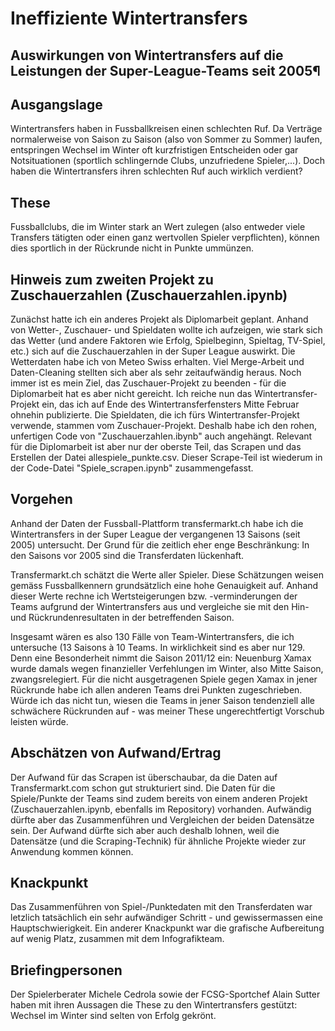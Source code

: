 # Ineffiziente Wintertransfers
## Auswirkungen von Wintertransfers auf die Leistungen der Super-League-Teams seit 2005¶

## Ausgangslage
Wintertransfers haben in Fussballkreisen einen schlechten Ruf. Da Verträge normalerweise von Saison zu Saison (also von Sommer zu Sommer) laufen, entspringen Wechsel im Winter oft kurzfristigen Entscheiden oder gar Notsituationen (sportlich schlingernde Clubs, unzufriedene Spieler,...). Doch haben die Wintertransfers ihren schlechten Ruf auch wirklich verdient? 

## These
Fussballclubs, die im Winter stark an Wert zulegen (also entweder viele Transfers tätigten oder einen ganz wertvollen Spieler verpflichten), können dies sportlich in der Rückrunde nicht in Punkte ummünzen.

## Hinweis zum zweiten Projekt zu Zuschauerzahlen (Zuschauerzahlen.ipynb)
Zunächst hatte ich ein anderes Projekt als Diplomarbeit geplant. Anhand von Wetter-, Zuschauer- und Spieldaten wollte ich aufzeigen, wie stark sich das Wetter (und andere Faktoren wie Erfolg, Spielbeginn, Spieltag, TV-Spiel, etc.) sich auf die Zuschauerzahlen in der Super League auswirkt. Die Wetterdaten habe ich von Meteo Swiss erhalten. Viel Merge-Arbeit und Daten-Cleaning stellten sich aber als sehr zeitaufwändig heraus. Noch immer ist es mein Ziel, das Zuschauer-Projekt zu beenden - für die Diplomarbeit hat es aber nicht gereicht. Ich reiche nun das Wintertransfer-Projekt ein, das ich auf Ende des Wintertransferfensters Mitte Februar ohnehin publizierte. Die Spieldaten, die ich fürs Wintertransfer-Projekt verwende, stammen vom Zuschauer-Projekt. Deshalb habe ich den rohen, unfertigen Code von "Zuschauerzahlen.ibynb" auch angehängt. Relevant für die Diplomarbeit ist aber nur der oberste Teil, das Scrapen und das Erstellen der Datei allespiele_punkte.csv. Dieser Scrape-Teil ist wiederum in der Code-Datei "Spiele_scrapen.ipynb" zusammengefasst.


## Vorgehen
Anhand der Daten der Fussball-Plattform transfermarkt.ch habe ich die Wintertransfers in der Super League der vergangenen 13 Saisons (seit 2005) untersucht. Der Grund für die zeitlich eher enge Beschränkung: In den Saisons vor 2005 sind die Transferdaten lückenhaft.

Transfermarkt.ch schätzt die Werte aller Spieler. Diese Schätzungen weisen gemäss Fussballkennern grundsätzlich eine hohe Genauigkeit auf. Anhand dieser Werte rechne ich Wertsteigerungen bzw. -verminderungen der Teams aufgrund der Wintertransfers aus und vergleiche sie mit den Hin- und Rückrundenresultaten in der betreffenden Saison.

Insgesamt wären es also 130 Fälle von Team-Wintertransfers, die ich untersuche (13 Saisons à 10 Teams. In wirklichkeit sind es aber nur 129. Denn eine Besonderheit nimmt die Saison 2011/12 ein: Neuenburg Xamax wurde damals wegen finanzieller Verfehlungen im Winter, also Mitte Saison, zwangsrelegiert. Für die nicht ausgetragenen Spiele gegen Xamax in jener Rückrunde habe ich allen anderen Teams drei Punkten zugeschrieben. Würde ich das nicht tun, wiesen die Teams in jener Saison tendenziell alle schwächere Rückrunden auf - was meiner These ungerechtfertigt Vorschub leisten würde.


## Abschätzen von Aufwand/Ertrag

Der Aufwand für das Scrapen ist überschaubar, da die Daten auf Transfermarkt.com schon gut strukturiert sind. Die Daten für die Spiele/Punkte der Teams sind zudem bereits von einem anderen Projekt (Zuschauerzahlen.ipynb, ebenfalls im Repository) vorhanden. Aufwändig dürfte aber das Zusammenführen und Vergleichen der beiden Datensätze sein. Der Aufwand dürfte sich aber auch deshalb lohnen, weil die Datensätze (und die Scraping-Technik) für ähnliche Projekte wieder zur Anwendung kommen können.

## Knackpunkt
Das Zusammenführen von Spiel-/Punktedaten mit den Transferdaten war letzlich tatsächlich ein sehr aufwändiger Schritt - und gewissermassen eine Hauptschwierigkeit. Ein anderer Knackpunkt war die grafische Aufbereitung auf wenig Platz, zusammen mit dem Infografikteam.

## Briefingpersonen
Der Spielerberater Michele Cedrola sowie der FCSG-Sportchef Alain Sutter haben mit ihren Aussagen die These zu den Wintertransfers gestützt: Wechsel im Winter sind selten von Erfolg gekrönt. 

